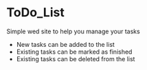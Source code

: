 # ToDo_List

Simple wed site to help you manage your tasks

- New tasks can be added to the list
- Existing tasks can be marked as finished
- Existing tasks can be deleted from the list
